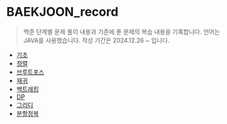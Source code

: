 # BAEKJOON_record
>백준 단계별 문제 풀이 내용과 기존에 푼 문제의 복습 내용을 기록합니다.
>언어는 JAVA를 사용했습니다. 
>작성 기간은 2024.12.26 ~ 입니다.

- [기초](https://github.com/dbalsk/BAEKJOON_record/blob/main/%EA%B8%B0%EC%B4%88.md)
- [정렬]()
- [브루트포스]()
- [재귀]()   
- [백트래킹]()
- [DP]()
- [그리디]()
- [분할정복]()
